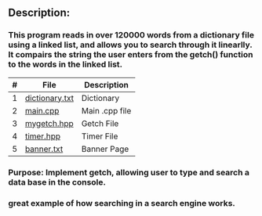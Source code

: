 ## Description:
### This program reads in over 120000 words from a dictionary file using a linked list, and allows you to search through it linearlly. It compairs the string the user enters from the getch() function to the words in the linked list.

|   #   | File                                                                                                                 | Description    |
| :---: | -------------------------------------------------------------------------------------------------------------------- | -------------- |
|   1   | [dictionary.txt](https://github.com/dmreyescoy03/3013-Algorithms-Reyes-coy/blob/main/Assignments/P02/dictionary.txt) | Dictionary     |
|   2   | [main.cpp](https://github.com/dmreyescoy03/3013-Algorithms-Reyes-coy/blob/main/Assignments/P02/main.cpp)             | Main .cpp file |
|   3   | [mygetch.hpp](https://github.com/dmreyescoy03/3013-Algorithms-Reyes-coy/blob/main/Assignments/P02/mygetch.hpp)       | Getch File     |
|   4   | [timer.hpp](https://github.com/dmreyescoy03/3013-Algorithms-Reyes-coy/blob/main/Assignments/P02/timer.hpp)           | Timer File     |
|   5   | [banner.txt](https://github.com/dmreyescoy03/3013-Algorithms-Reyes-coy/blob/main/Assignments/P02/banner.txt)         | Banner Page    |


### Purpose: Implement getch, allowing user to type and search a data base in the console.
### great example of how searching in a search engine works.